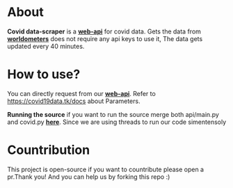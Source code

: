 # About

**Covid data-scraper** is a **[web-api](https://covid19data.tk/)** for covid data. Gets the data from **[worldometers](https://www.worldometers.info/coronavirus/#countries)** does not require any api keys to use it, The data gets updated every 40 minutes.

# How to use?

You can directly request from our **[web-api](https://covid19data.tk/)**.
Refer to https://covid19data.tk/docs about Parameters.

**Running the source** if you want to run the source merge both api/main.py and covid.py **[here](https://replit.com/@Aashes/CovidTracker#main.py)**. Since we are using threads to run our code simentensoly

# Countribution

This project is open-source if you want to countribute please open a pr.Thank you!
And you can help us by forking this repo :)
